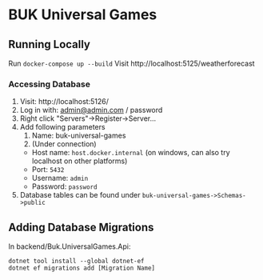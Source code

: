 # BUK Universal Games

## Running Locally

Run `docker-compose up --build`
Visit http://localhost:5125/weatherforecast

### Accessing Database

1. Visit: http://localhost:5126/
2. Log in with: admin@admin.com / password
3. Right click "Servers"->Register->Server...
4. Add following parameters
   1. Name: buk-universal-games
   2. (Under connection)
     * Host name: `host.docker.internal` (on windows, can also try localhost on other platforms)
     * Port: `5432`
     * Username: `admin`
     * Password: `password`
5. Database tables can be found under `buk-universal-games->Schemas->public`


## Adding Database Migrations

In backend/Buk.UniversalGames.Api:

`dotnet tool install --global dotnet-ef`  
`dotnet ef migrations add [Migration Name]`
